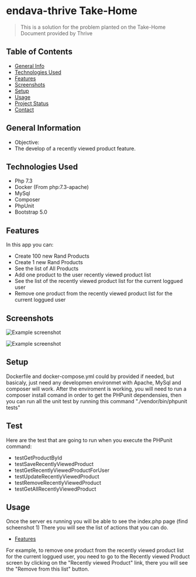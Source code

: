 # endava-thrive Take-Home
> This is a solution for the problem planted on the Take-Home Document provided by Thrive
## Table of Contents
* [General Info](#general-information)
* [Technologies Used](#technologies-used)
* [Features](#features)
* [Screenshots](#screenshots)
* [Setup](#setup)
* [Usage](#usage)
* [Project Status](#project-status)
* [Contact](#contact)
<!-- * [License](#license) -->
## General Information
- Objective:
- The develop of a recently viewed product feature.  

## Technologies Used
- Php 7.3
- Docker (From php:7.3-apache)
- MySql
- Composer
- PhpUnit
- Bootstrap 5.0

## Features
In this app you can:
- Create 100 new Rand Products
- Create 1 new Rand Products
- See the list of All Products
- Add one product to the user recently viewed product list
- See the list of the recently viewed product list for the current loggued user
- Remove one product from the recently viewed product list for the current loggued user


## Screenshots
![Example screenshot](./assets/img/1.png)

![Example screenshot](./assets/img/2.png)

## Setup
Dockerfile and docker-compose.yml could by provided if needed, but basicaly, just need any developmen environmet with Apache, MySql and composer will work.
After the enviroment is working, you will need to run a composer install comand in order to get the PHPunit dependensies, then you can run all the unit 
test by running this command "./vendor/bin/phpunit tests"

## Test
Here are the test that are going to run when you execute the PHPunit command:
- testGetProductById
- testSaveRecentlyViewedProduct
- testGetRecentlyViewedProductForUser
- testUpdateRecentlyViewedProduct
- testRemoveRecentlyViewedProduct
- testGetAllRecentlyViewedProduct

## Usage
Once the server es running you will be able to see the index.php page (find scheenshot 1)
There you will see the list of actions that you can do.
* [Features](#features)

For example, to remove one product from the recently viewed product list for the current loggued user, you need to go to the Recently viewed Product screen by
clicking on the "Recently viewed Product" link, there you will see the "Remove from this list" button. 
  
  
  

